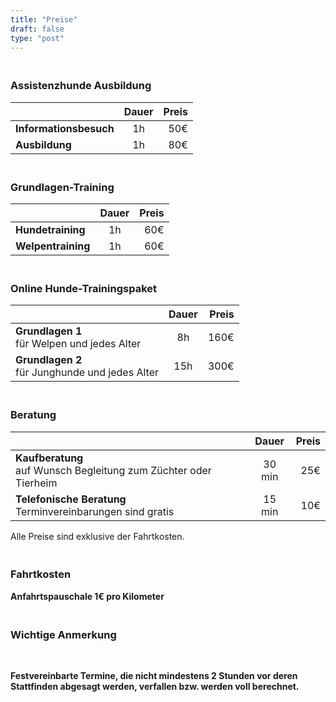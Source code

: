 ```yaml
---
title: "Preise"
draft: false
type: "post"
---
```


### <br>Assistenzhunde Ausbildung
|               | Dauer         | Preis  |
| ------------- |:-------------:| -----:|
| **Informationsbesuch** | 1h | 50€ |
| **Ausbildung** | 1h |   80€ |

### <br>Grundlagen-Training
|               | Dauer         | Preis  |
| ------------- |:-------------:| -----:|
| **Hundetraining**<br>| 1h | 60€ |
| **Welpentraining**  <br>| 1h      |   60€ |

### <br>Online Hunde-Trainingspaket
|               | Dauer         | Preis  |
| ------------- |:-------------:| -----:|
| **Grundlagen 1** <br>für Welpen und jedes Alter  | 8h | 160€ |
| **Grundlagen 2** <br>für Junghunde und jedes Alter  | 15h | 300€ |

### <br>Beratung
|               | Dauer         | Preis  |
| ------------- |:-------------:| -----:|
| **Kaufberatung**  <br>auf Wunsch Begleitung zum Züchter oder Tierheim | 30 min | 25€ |
| **Telefonische Beratung** <br>Terminvereinbarungen sind gratis  | 15 min |   10€ |

Alle Preise sind exklusive der Fahrtkosten.


### <br>Fahrtkosten
**Anfahrtspauschale  1€ pro Kilometer**
<br>


### <br>Wichtige Anmerkung
<br>

**Festvereinbarte Termine, die nicht mindestens 2 Stunden vor deren Stattfinden abgesagt werden, verfallen bzw. werden voll berechnet.**
